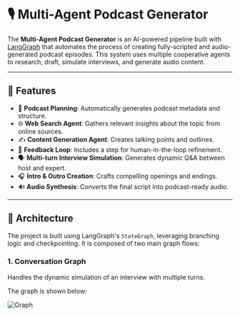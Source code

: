 # 🎙️ Multi-Agent Podcast Generator

The **Multi-Agent Podcast Generator** is an AI-powered pipeline built with [LangGraph](https://github.com/langchain-ai/langgraph) that automates the process of creating fully-scripted and audio-generated podcast episodes. This system uses multiple cooperative agents to research, draft, simulate interviews, and generate audio content.

---

## 🚀 Features

- 📌 **Podcast Planning**: Automatically generates podcast metadata and structure.
- 🌐 **Web Search Agent**: Gathers relevant insights about the topic from online sources.
- ✍️ **Content Generation Agent**: Creates talking points and outlines.
- 🧠 **Feedback Loop**: Includes a step for human-in-the-loop refinement.
- 🗣️ **Multi-turn Interview Simulation**: Generates dynamic Q&A between host and expert.
- 🎧 **Intro & Outro Creation**: Crafts compelling openings and endings.
- 🔊 **Audio Synthesis**: Converts the final script into podcast-ready audio.

---

## 🧠 Architecture

The project is built using LangGraph's `StateGraph`, leveraging branching logic and checkpointing. It is composed of two main graph flows:

### 1. Conversation Graph
Handles the dynamic simulation of an interview with multiple turns.

The graph is shown below:

![Graph](https://github.com/user-attachments/assets/491e4403-ad34-408f-a6fd-7deab42c6833)

